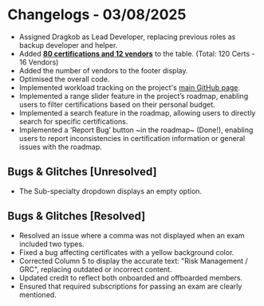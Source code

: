 # Changelogs - 03/08/2025
- Assigned Dragkob as Lead Developer, replacing previous roles as backup developer and helper.
- Added <b><ins>80 certifications and 12 vendors</ins></b> to the table. (Total: 120 Certs - 16 Vendors)
- Added the number of vendors to the footer display.
- Optimised the overall code.
- Implemented workload tracking on the project's [main GitHub page](https://github.com/Dragkob/Security-Certification-Roadmap).
- Implemented a range slider feature in the project’s roadmap, enabling users to filter certifications based on their personal budget.
- Implemented a search feature in the roadmap, allowing users to directly search for specific certifications.
- Implemented a ‘Report Bug’ button ~in the roadmap~ (Done!), enabling users to report inconsistencies in certification information or general issues with the roadmap.

## Bugs & Glitches [Unresolved]
- The Sub-specialty dropdown displays an empty option.

## Bugs & Glitches [Resolved]
- Resolved an issue where a comma was not displayed when an exam included two types.
- Fixed a bug affecting certificates with a yellow background color.
- Corrected Column 5 to display the accurate text: "Risk Management / GRC", replacing outdated or incorrect content.
- Updated credit to reflect both onboarded and offboarded members.
- Ensured that required subscriptions for passing an exam are clearly mentioned.
